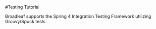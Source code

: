 #Testing Tutorial

Broadleaf supports the Spring 4 Integration Testing Framework utilizing Groovy/Spock tests.
